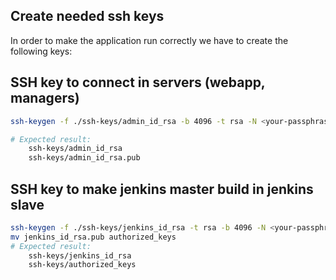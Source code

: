 ## Create needed ssh keys

In order to make the application run correctly we have to create the following keys:

## SSH key to connect in servers (webapp, managers)

```bash
ssh-keygen -f ./ssh-keys/admin_id_rsa -b 4096 -t rsa -N <your-passphrase>

# Expected result:
    ssh-keys/admin_id_rsa
    ssh-keys/admin_id_rsa.pub
```
    
## SSH key to make jenkins master build in jenkins slave 

```bash
ssh-keygen -f ./ssh-keys/jenkins_id_rsa -t rsa -b 4096 -N <your-passphrase>
mv jenkins_id_rsa.pub authorized_keys
# Expected result:
    ssh-keys/jenkins_id_rsa
    ssh-keys/authorized_keys
```
